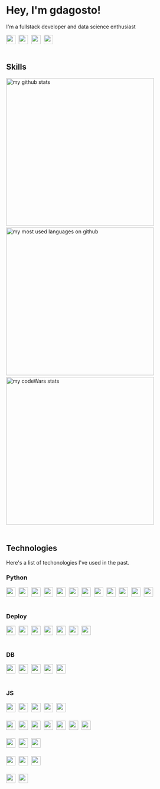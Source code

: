 # Hey, I'm gdagosto!

I'm a fullstack developer and data science enthusiast

<div class='row socialMedia'> 
   <a href="https://www.linkedin.com/in/gabriel-dagosto/" target="_blank"><img src="https://img.shields.io/badge/LinkedIn-0077B5?style=for-the-badge&logo=linkedin&logoColor=white" style='height: 25px; margin-right: 5px'></a> 
  <a href="https://www.instagram.com/gabrieldagosto/" target="_blank"><img src="https://img.shields.io/badge/Instagram-E4405F?style=for-the-badge&logo=instagram&logoColor=white" style='height: 25px; margin-right: 5px'></a>
  <a href="https://www.codewars.com/users/gdagosto/" target="_blank"><img src="https://img.shields.io/badge/Codewars-B1361E?style=for-the-badge&logo=Codewars&logoColor=white" style='height: 25px; margin-right: 5px'></a>
  <a href="https://stackoverflow.com/users/12368402/gabriel-dagosto" target="_blank"><img src="https://img.shields.io/badge/Stack_Overflow-FE7A16?style=for-the-badge&logo=stack-overflow&logoColor=white" style='height: 25px; margin-right: 5px'></a>
</div>

<br/>

## Skills
<div class='skills' style='margin-bottom: 5px'>
  <img src="https://github-readme-stats.vercel.app/api?username=gdagosto&count_private=true&show_icons=true&hide=stars&theme=tokyonight" alt="my github stats" style='width: 400px'/>
</div>

<div class='skills' style='margin-bottom: 5px'>
  <img src="https://github-readme-stats.vercel.app/api/top-langs/?username=gdagosto&hide=jupyter%20notebook&layout=compact&theme=tokyonight" alt="my most used languages on github" style='width: 400px'/>
</div>

<div class='skills' style='margin-bottom: 5px'>
  <img alt='my codeWars stats' src="https://www.codewars.com/users/gdagosto/badges/small" style='width: 400px'/>
</div>

<br/>

## Technologies

Here's a list of techonologies I've used in the past.

### Python
<div class='technologies' style='display: flex; flex-direction: column; row-gap: 20px; width: 600px;'>
  <div class='row'>
    <img src='https://img.shields.io/badge/Python-FFD43B?style=for-the-badge&logo=python&logoColor=blue' style='height: 25px; margin-right: 5px'>
    <img src='https://img.shields.io/badge/Numpy-777BB4?style=for-the-badge&logo=numpy&logoColor=white' style='height: 25px; margin-right: 5px'>
    <img src='https://img.shields.io/badge/Pandas-2C2D72?style=for-the-badge&logo=pandas&logoColor=white' style='height: 25px; margin-right: 5px'>
    <img src='https://img.shields.io/badge/scikit_learn-F7931E?style=for-the-badge&logo=scikit-learn&logoColor=white' style='height: 25px; margin-right: 5px'>
    <img src='https://img.shields.io/badge/Plotly-239120?style=for-the-badge&logo=plotly&logoColor=white' style='height: 25px; margin-right: 5px'>
    <img src='https://img.shields.io/badge/Flask-000000?style=for-the-badge&logo=flask&logoColor=white' style='height: 25px; margin-right: 5px'>
    <img src='https://img.shields.io/badge/Jupyter-F37626.svg?&style=for-the-badge&logo=Jupyter&logoColor=white' style='height: 25px; margin-right: 5px'>
    <img src='https://img.shields.io/badge/Selenium-43B02A?style=for-the-badge&logo=Selenium&logoColor=white' style='height: 25px; margin-right: 5px'>
    <img src='https://img.shields.io/badge/OpenCV-27338e?style=for-the-badge&logo=OpenCV&logoColor=white' style='height: 25px; margin-right: 5px'>
    <img src='https://img.shields.io/badge/pipenv-FFD43B?style=for-the-badge&logoColor=white' style='height: 25px; margin-right: 5px'>
    <img src='https://img.shields.io/badge/optuna-184786?style=for-the-badge&logoColor=white' style='height: 25px; margin-right: 5px'>
    <img src='https://img.shields.io/badge/Beautiful Soup-CCCCCC?style=for-the-badge&logoColor=white' style='height: 25px; margin-right: 5px'>
  </div>
</div>

<br/>


### Deploy

<div class='technologies' style='display: flex; flex-direction: column; row-gap: 20px; width: 600px;'>
  <div class='row'>
    <img src='https://img.shields.io/badge/Docker-2CA5E0?style=for-the-badge&logo=docker&logoColor=white' style='height: 25px; margin-right: 5px'>
    <img src='https://img.shields.io/badge/Heroku-430098?style=for-the-badge&logo=heroku&logoColor=white' style='height: 25px; margin-right: 5px'>
    <img src='https://img.shields.io/badge/Amazon_AWS-FF9900?style=for-the-badge&logo=amazonaws&logoColor=white' style='height: 25px; margin-right: 5px'>
    <img src='https://img.shields.io/badge/Google_Cloud-4285F4?style=for-the-badge&logo=google-cloud&logoColor=white' style='height: 25px; margin-right: 5px'>
    <img src='https://img.shields.io/badge/Digital_Ocean-0080FF?style=for-the-badge&logo=DigitalOcean&logoColor=white' style='height: 25px; margin-right: 5px'>
    <img src='https://img.shields.io/badge/Vercel-000000?style=for-the-badge&logo=vercel&logoColor=white' style='height: 25px; margin-right: 5px'>
    <img src='https://img.shields.io/badge/Databricks-FF3621?style=for-the-badge&logo=Databricks&logoColor=white' style='height: 25px; margin-right: 5px'>
  </div>
</div>
<br/>

### DB

<div class='technologies' style='display: flex; flex-direction: column; row-gap: 20px; width: 600px;'>
  <div class='row'>
    <img src='https://img.shields.io/badge/Microsoft%20SQL%20Server-CC2927?style=for-the-badge&logo=microsoft%20sql%20server&logoColor=white' style='height: 25px; margin-right: 5px'>
    <img src='https://img.shields.io/badge/PostgreSQL-316192?style=for-the-badge&logo=postgresql&logoColor=white' style='height: 25px; margin-right: 5px'>
    <img src='https://img.shields.io/badge/redis-%23DD0031.svg?&style=for-the-badge&logo=redis&logoColor=white' style='height: 25px; margin-right: 5px'>
    <img src='https://img.shields.io/badge/SQLite-07405E?style=for-the-badge&logo=sqlite&logoColor=white' style='height: 25px; margin-right: 5px'>
    <img src='https://img.shields.io/badge/MongoDB-4EA94B?style=for-the-badge&logo=mongodb&logoColor=white' style='height: 25px; margin-right: 5px'>
  </div>
</div>
<br/>

### JS
<div class='technologies' style='display: flex; flex-direction: column; row-gap: 20px; width: 600px;'>
  <div class='row'>
    <img src='https://img.shields.io/badge/Svelte-4A4A55?style=for-the-badge&logo=svelte&logoColor=FF3E00&logoWidth=15' style='height: 25px; margin-right: 5px'>
    <img src='https://img.shields.io/badge/React-20232A?style=for-the-badge&logo=react&logoColor=61DAFB&logoWidth=15' style='height: 25px; margin-right: 5px'>
    <img src='https://img.shields.io/badge/Redux-593D88?style=for-the-badge&logo=redux&logoColor=white&logoWidth=15' style='height: 25px; margin-right: 5px'>
    <img src='https://img.shields.io/badge/Redux%20saga-86d46b?style=for-the-badge&logo=redux%20saga&logoColor=white&logoWidth=15' style='height: 25px; margin-right: 5px'>
    <img src='https://img.shields.io/badge/jQuery-0769AD?style=for-the-badge&logo=jquery&logoColor=white' style='height: 25px; margin-right: 5px'>
  </div>
  <div class='row'>
    <img src='https://img.shields.io/badge/Node.js-339933?style=for-the-badge&logo=nodedotjs&logoColor=white' style='height: 25px; margin-right: 5px'>
    <img src='https://img.shields.io/badge/Express.js-000000?style=for-the-badge&logo=express&logoColor=white' style='height: 25px; margin-right: 5px'>
    <img src='https://img.shields.io/badge/Electron-2B2E3A?style=for-the-badge&logo=electron&logoColor=9FEAF9' style='height: 25px; margin-right: 5px'>
    <img src='https://img.shields.io/badge/GraphQl-E10098?style=for-the-badge&logo=graphql&logoColor=white' style='height: 25px; margin-right: 5px'>
    <img src='https://img.shields.io/badge/Socket.io-010101?&style=for-the-badge&logo=Socket.io&logoColor=white' style='height: 25px; margin-right: 5px'>
    <img src='https://img.shields.io/badge/JWT-000000?style=for-the-badge&logo=JSON%20web%20tokens&logoColor=white' style='height: 25px; margin-right: 5px'>
    <img src='https://img.shields.io/badge/Insomnia-5849be?style=for-the-badge&logo=Insomnia&logoColor=white' style='height: 25px; margin-right: 5px'>
  </div>
  <div class='row'>
    <img src='https://img.shields.io/badge/Sass-CC6699?style=for-the-badge&logo=sass&logoColor=white' style='height: 25px; margin-right: 5px'>
    <img src='https://img.shields.io/badge/storybook-FF4785?style=for-the-badge&logo=storybook&logoColor=white' style='height: 25px; margin-right: 5px'>
    <img src='https://img.shields.io/badge/styled--components-DB7093?style=for-the-badge&logo=styled-components&logoColor=white' style='height: 25px; margin-right: 5px'>
  </div>
  <div class='row'>
    <img src='https://img.shields.io/badge/rollup-EC4A3F?style=for-the-badge&logo=rollup.js&logoColor=white' style='height: 25px; margin-right: 5px'>
    <img src='https://img.shields.io/badge/Vite-B73BFE?style=for-the-badge&logo=vite&logoColor=FFD62E' style='height: 25px; margin-right: 5px'>
    <img src='https://img.shields.io/badge/Webpack-8DD6F9?style=for-the-badge&logo=Webpack&logoColor=white' style='height: 25px; margin-right: 5px'>
  </div>
  <div class='row'>
    <img src='https://img.shields.io/badge/npm-CB3837?style=for-the-badge&logo=npm&logoColor=white' style='height: 25px; margin-right: 5px'>
    <img src='https://img.shields.io/badge/Yarn-2C8EBB?style=for-the-badge&logo=yarn&logoColor=white' style='height: 25px; margin-right: 5px'>
  </div>

</div>